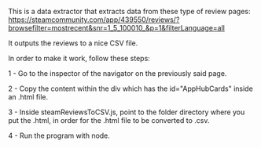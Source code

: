This is a data extractor that extracts data from these type of review pages: <br> https://steamcommunity.com/app/439550/reviews/?browsefilter=mostrecent&snr=1_5_100010_&p=1&filterLanguage=all

It outputs the reviews to a nice CSV file. 

In order to make it work, follow these steps: 

1 - Go to the inspector of the navigator on the previously said page.

2 - Copy the content within the div which has the id="AppHubCards" inside an .html file.

3 - Inside steamReviewsToCSV.js, point to the folder directory where you put the .html, in order for the .html file to be converted to .csv.

4 - Run the program with node.
